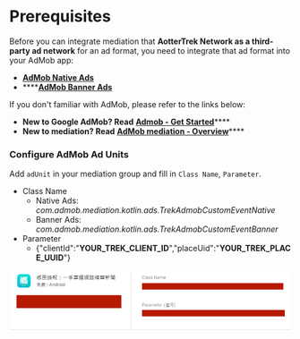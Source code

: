 # Prerequisites

Before you can integrate mediation that **AotterTrek Network as a third-party ad network** for an ad format, you need to integrate that ad format into your AdMob app:

* ****[**AdMob Native Ads**](https://developers.google.com/admob/android/native/start)****
* ****[**AdMob Banner Ads**](https://developers.google.com/admob/android/banner)

If you don't familiar with AdMob, please refer to the links below:

* **New to Google AdMob? Read** [**Admob - Get Started**](https://developers.google.com/admob/android/quick-start)****
* **New to mediation? Read** [**AdMob mediation - Overview**](https://developers.google.com/admob/android/mediate)****

### Configure AdMob Ad Units

Add `adUnit` in your mediation group and fill in `Class Name`, `Parameter`.

* Class Name&#x20;
  * Native Ads: _com.admob.mediation.kotlin.ads.TrekAdmobCustomEventNative_
  * Banner Ads: _com.admob.mediation.kotlin.ads.TrekAdmobCustomEventBanner_
* Parameter
  * {"clientId":"**YOUR\_TREK\_CLIENT\_ID**","placeUid":"**YOUR\_TREK\_PLACE\_UUID**"}

![](<../../.gitbook/assets/image (11) (1).png>)
